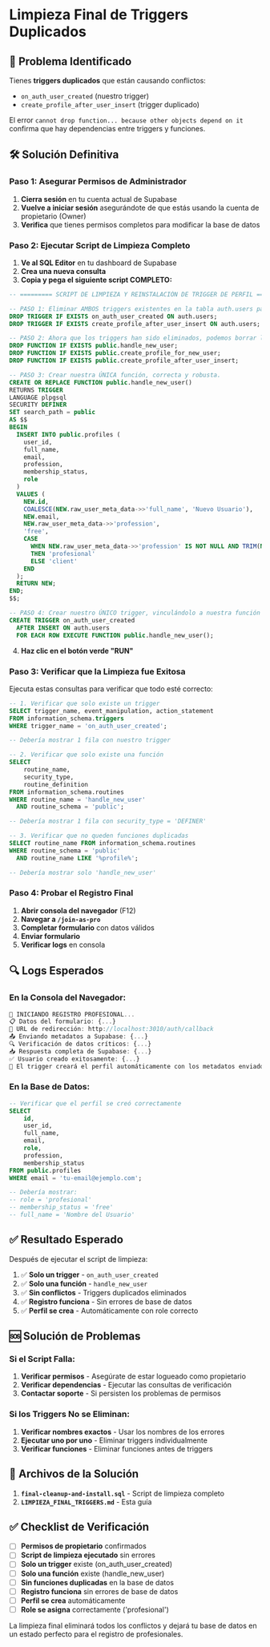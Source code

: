 # Limpieza Final de Triggers Duplicados

## 🎯 Problema Identificado

Tienes **triggers duplicados** que están causando conflictos:
- `on_auth_user_created` (nuestro trigger)
- `create_profile_after_user_insert` (trigger duplicado)

El error `cannot drop function... because other objects depend on it` confirma que hay dependencias entre triggers y funciones.

## 🛠️ Solución Definitiva

### **Paso 1: Asegurar Permisos de Administrador**

1. **Cierra sesión** en tu cuenta actual de Supabase
2. **Vuelve a iniciar sesión** asegurándote de que estás usando la cuenta de propietario (Owner)
3. **Verifica** que tienes permisos completos para modificar la base de datos

### **Paso 2: Ejecutar Script de Limpieza Completo**

1. **Ve al SQL Editor** en tu dashboard de Supabase
2. **Crea una nueva consulta**
3. **Copia y pega el siguiente script COMPLETO:**

```sql
-- ========= SCRIPT DE LIMPIEZA Y REINSTALACIÓN DE TRIGGER DE PERFIL =========

-- PASO 1: Eliminar AMBOS triggers existentes en la tabla auth.users para evitar conflictos.
DROP TRIGGER IF EXISTS on_auth_user_created ON auth.users;
DROP TRIGGER IF EXISTS create_profile_after_user_insert ON auth.users;

-- PASO 2: Ahora que los triggers han sido eliminados, podemos borrar las funciones asociadas sin errores.
DROP FUNCTION IF EXISTS public.handle_new_user;
DROP FUNCTION IF EXISTS public.create_profile_for_new_user;
DROP FUNCTION IF EXISTS public.create_profile_after_user_insert;

-- PASO 3: Crear nuestra ÚNICA función, correcta y robusta.
CREATE OR REPLACE FUNCTION public.handle_new_user()
RETURNS TRIGGER
LANGUAGE plpgsql
SECURITY DEFINER
SET search_path = public
AS $$
BEGIN
  INSERT INTO public.profiles (
    user_id, 
    full_name, 
    email, 
    profession,
    membership_status,
    role
  )
  VALUES (
    NEW.id,
    COALESCE(NEW.raw_user_meta_data->>'full_name', 'Nuevo Usuario'),
    NEW.email,
    NEW.raw_user_meta_data->>'profession',
    'free',
    CASE
      WHEN NEW.raw_user_meta_data->>'profession' IS NOT NULL AND TRIM(NEW.raw_user_meta_data->>'profession') <> ''
      THEN 'profesional'
      ELSE 'client'
    END
  );
  RETURN NEW;
END;
$$;

-- PASO 4: Crear nuestro ÚNICO trigger, vinculándolo a nuestra función correcta.
CREATE TRIGGER on_auth_user_created
  AFTER INSERT ON auth.users
  FOR EACH ROW EXECUTE FUNCTION public.handle_new_user();
```

4. **Haz clic en el botón verde "RUN"**

### **Paso 3: Verificar que la Limpieza fue Exitosa**

Ejecuta estas consultas para verificar que todo esté correcto:

```sql
-- 1. Verificar que solo existe un trigger
SELECT trigger_name, event_manipulation, action_statement 
FROM information_schema.triggers 
WHERE trigger_name = 'on_auth_user_created';

-- Debería mostrar 1 fila con nuestro trigger

-- 2. Verificar que solo existe una función
SELECT 
    routine_name, 
    security_type, 
    routine_definition
FROM information_schema.routines 
WHERE routine_name = 'handle_new_user' 
  AND routine_schema = 'public';

-- Debería mostrar 1 fila con security_type = 'DEFINER'

-- 3. Verificar que no queden funciones duplicadas
SELECT routine_name FROM information_schema.routines 
WHERE routine_schema = 'public' 
  AND routine_name LIKE '%profile%';

-- Debería mostrar solo 'handle_new_user'
```

### **Paso 4: Probar el Registro Final**

1. **Abrir consola del navegador** (F12)
2. **Navegar a `/join-as-pro`**
3. **Completar formulario** con datos válidos
4. **Enviar formulario**
5. **Verificar logs** en consola

## 🔍 Logs Esperados

### **En la Consola del Navegador:**
```javascript
🚀 INICIANDO REGISTRO PROFESIONAL...
📋 Datos del formulario: {...}
🔗 URL de redirección: http://localhost:3010/auth/callback
📤 Enviando metadatos a Supabase: {...}
🔍 Verificación de datos críticos: {...}
📥 Respuesta completa de Supabase: {...}
✅ Usuario creado exitosamente: {...}
🔧 El trigger creará el perfil automáticamente con los metadatos enviados
```

### **En la Base de Datos:**
```sql
-- Verificar que el perfil se creó correctamente
SELECT 
    id, 
    user_id, 
    full_name, 
    email, 
    role, 
    profession,
    membership_status
FROM public.profiles 
WHERE email = 'tu-email@ejemplo.com';

-- Debería mostrar:
-- role = 'profesional'
-- membership_status = 'free'
-- full_name = 'Nombre del Usuario'
```

## ✅ Resultado Esperado

Después de ejecutar el script de limpieza:

1. ✅ **Solo un trigger** - `on_auth_user_created`
2. ✅ **Solo una función** - `handle_new_user`
3. ✅ **Sin conflictos** - Triggers duplicados eliminados
4. ✅ **Registro funciona** - Sin errores de base de datos
5. ✅ **Perfil se crea** - Automáticamente con role correcto

## 🆘 Solución de Problemas

### **Si el Script Falla:**

1. **Verificar permisos** - Asegúrate de estar logueado como propietario
2. **Verificar dependencias** - Ejecutar las consultas de verificación
3. **Contactar soporte** - Si persisten los problemas de permisos

### **Si los Triggers No se Eliminan:**

1. **Verificar nombres exactos** - Usar los nombres de los errores
2. **Ejecutar uno por uno** - Eliminar triggers individualmente
3. **Verificar funciones** - Eliminar funciones antes de triggers

## 📝 Archivos de la Solución

1. **`final-cleanup-and-install.sql`** - Script de limpieza completo
2. **`LIMPIEZA_FINAL_TRIGGERS.md`** - Esta guía

## ✅ Checklist de Verificación

- [ ] **Permisos de propietario** confirmados
- [ ] **Script de limpieza ejecutado** sin errores
- [ ] **Solo un trigger** existe (on_auth_user_created)
- [ ] **Solo una función** existe (handle_new_user)
- [ ] **Sin funciones duplicadas** en la base de datos
- [ ] **Registro funciona** sin errores de base de datos
- [ ] **Perfil se crea** automáticamente
- [ ] **Role se asigna** correctamente ('profesional')

La limpieza final eliminará todos los conflictos y dejará tu base de datos en un estado perfecto para el registro de profesionales.
